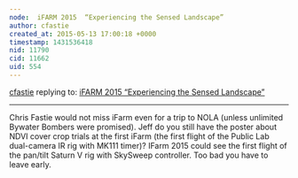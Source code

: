```yaml
---
node:  iFARM 2015  “Experiencing the Sensed Landscape”
author: cfastie
created_at: 2015-05-13 17:00:18 +0000
timestamp: 1431536418
nid: 11790
cid: 11662
uid: 554
---
```




[cfastie](../profile/cfastie) replying to: [ iFARM 2015  “Experiencing the Sensed Landscape”](../notes/dorncox/05-06-2015/ifarm-2015-experiencing-the-sensed-landscape)

----
Chris Fastie would not miss iFarm even for a trip to NOLA (unless unlimited Bywater Bombers were promised). Jeff do you still have the poster about NDVI cover crop trials at the first iFarm (the first flight of the Public Lab dual-camera IR rig with MK111 timer)? IFarm 2015 could see the first flight of the pan/tilt Saturn V rig with SkySweep controller. Too bad you have to leave early.